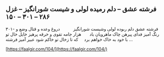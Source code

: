 ## فرشته عشق – دلم رمیده لولی‌ و شیست شورانگیز – غزل ۲۸۶ – ۳۰۱ – ۱۵۰


۳۰۱- فرشته عشق دلم ربوده لولی وشیست شورانگیز           دروغ وعده و قتال وضع و رنگ آمیز فدای پیرهن چاک ماهرویان باد       هزار جامه تقوی و خرقه پرهیز خایل خال تو با خود به خاک خواهم برد     که تا زخال تو خاکم شود عبیر آمیز فرشته &#8230;

[https://faalgir.com/104/](https://faalgir.com/104/) 